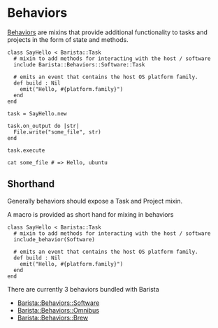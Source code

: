 # Behaviors

[Behaviors](/barista/Barista/Behaviors) are mixins that provide additional functionality to tasks and projects in the form of state and methods.

```crystal
class SayHello < Barista::Task
  # mixin to add methods for interacting with the host / software
  include Barista::Behaviors::Software::Task

  # emits an event that contains the host OS platform family.
  def build : Nil
    emit("Hello, #{platform.family}")
  end
end

task = SayHello.new

task.on_output do |str|
  File.write("some_file", str)
end

task.execute
```

`cat some_file # => Hello, ubuntu`

## Shorthand

Generally behaviors should expose a Task and Project mixin. 

A macro is provided as short hand for mixing in behaviors

```crystal
class SayHello < Barista::Task
  # mixin to add methods for interacting with the host / software
  include_behavior(Software)

  # emits an event that contains the host OS platform family.
  def build : Nil
    emit("Hello, #{platform.family}")
  end
end
```

There are currently 3 behaviors bundled with Barista

* [Barista::Behaviors::Software](/barista/behaviors/software)
* [Barista::Behaviors::Omnibus](/barista/behaviors/omnibus)
* [Barista::Behaviors::Brew](/barista/behaviors/brew)
